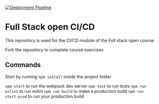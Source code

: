 [![Deployment Pipeline](https://github.com/elvisss/pokedex-ci-cd/actions/workflows/pipeline.yml/badge.svg)](https://github.com/elvisss/pokedex-ci-cd/actions/workflows/pipeline.yml)

# Full Stack open CI/CD

This repository is used for the CI/CD module of the Full stack open course

Fork the repository to complete course exercises

## Commands

Start by running `npm install` inside the project folder

`npm start` to run the webpack dev server
`npm test` to run tests
`npm run eslint` to run eslint
`npm run build` to make a production build
`npm run start-prod` to run your production build
